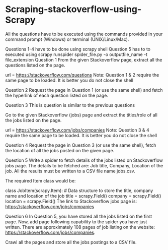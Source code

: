 # Scraping-stackoverflow-using-Scrapy

All the questions have to be executed using the commands provided in your command prompt (Windows) or terminal (UNIX/Linux/Mac).

Questions 1-4 have to be done using scrapy shell
Question 5 has to to executed using scrapy runspider spider_file.py -o outputfile_name -t file_extension
Question 1
From the given Stackoverflow page, extract all the questions listed on the page.

url = https://stackoverflow.com/questions
Note: Question 1 & 2 require the same page to be loaded. It is better you do not close the shell

Question 2
Request the page in Question 1 (or use the same shell) and fetch the hyperlink of each question listed on the page.

Question 3
This is question is similar to the previous questions

Go to the given Stackoverflow (jobs) page and extract the titles/role of all the jobs listed on the page.

url =  https://stackoverflow.com/jobs/companies
Note: Question 3 & 4 require the same page to be loaded. It is better you do not close the shell

Question 4
Request the page in Question 3 (or use the same shell), fetch the location of all the jobs posted on the given page.

Question 5
Write a spider to fetch details of the jobs listed on Stackoverflow jobs page. The details to be fetched are: Job title, Company, Location of the job. All the results must be written to a CSV file name jobs.csv.

The required Item class would be:

class JobItem(scrapy.Item):
    # Data structure to store the title, company name and location of the job
    title = scrapy.Field()
    company = scrapy.Field()
    location = scrapy.Field()
The link to Stackoverflow jobs page is: https://stackoverflow.com/jobs/companies

Question 6
In Question 5, you have stored all the jobs listed on the first page. Now, add page following capability to the spider you have just written. There are approximately 108 pages of job listing on the website: https://stackoverflow.com/jobs/companies.

Crawl all the pages and store all the jobs postings to a CSV file.
